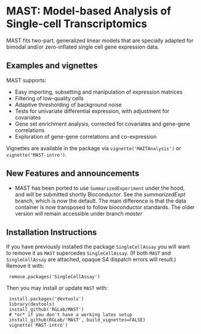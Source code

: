 MAST: Model-based Analysis of Single-cell Transcriptomics
===============
MAST fits two-part, generalized linear models that are specially adapted for bimodal and/or zero-inflated single cell gene expression data.

Examples and vignettes
------------
MAST supports:

*  Easy importing, subsetting and manipulation of expression matrices
*  Filtering of low-quality cells
*  Adaptive thresholding of background noise
*  Tests for univariate differential expression, with adjustment for covariates
*  Gene set enrichment analysis, corrected for covariates and gene-gene correlations
*  Exploration of gene-gene correlations and co-expression


Vignettes are available in the package via `vignette('MAITAnalysis')` or `vignette('MAST-intro')`.

New Features and announcements
------------
- MAST has been ported to use `SummarizedExperiment` under the hood, and will be submitted shortly Bioconductor.
See the *summarizedExpt* branch, which is now the default.
The main difference is that the data container is now transposed to follow bioconductor standards.
The older version will remain accessible under branch *master*

Installation Instructions
------------
If you have previously installed the package `SingleCellAssay` you will want to remove it as `MAST` supercedes `SingleCellAssay`.  (If both `MAST` and `SingleCellAssay` are attached, opaque S4 dispatch errors will result.)  Remove it with:

     remove.packages('SingleCellAssay')

Then you may install or update `MAST` with:

     install.packages('devtools')
     library(devtools)
     install_github('RGLab/MAST')
     # *or* if you don't have a working latex setup
     install_github(RGLab/'MAST', build_vignettes=FALSE)
     vignette('MAST-intro')

